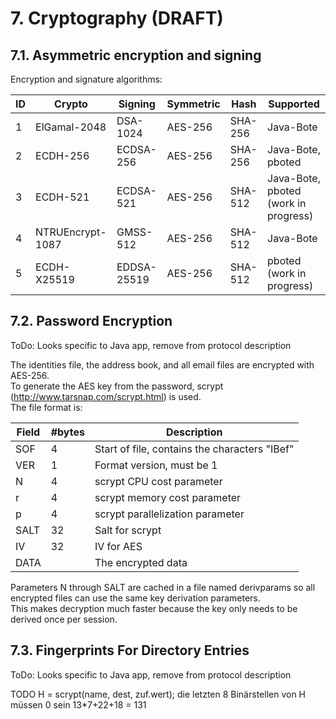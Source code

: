 # 7. Cryptography (DRAFT)

## 7.1. Asymmetric encryption and signing

Encryption and signature algorithms:

| ID | Crypto           | Signing     | Symmetric | Hash    | Supported         |
|----|------------------|-------------|-----------|---------|-------------------|
| 1  | ElGamal-2048     | DSA-1024    | AES-256   | SHA-256 | Java-Bote         |
| 2  | ECDH-256         | ECDSA-256   | AES-256   | SHA-256 | Java-Bote, pboted |
| 3  | ECDH-521         | ECDSA-521   | AES-256   | SHA-512 | Java-Bote, pboted (work in progress) |
| 4  | NTRUEncrypt-1087 | GMSS-512    | AES-256   | SHA-512 | Java-Bote         |
| 5  | ECDH-X25519      | EDDSA-25519 | AES-256   | SHA-512 | pboted (work in progress) |

## 7.2. Password Encryption

ToDo: Looks specific to Java app, remove from protocol description

The identities file, the address book, and all email files are encrypted with AES-256.   
To generate the AES key from the password, scrypt (http://www.tarsnap.com/scrypt.html) is used.   
The file format is:

|Field | #bytes | Description                                   |
|------|--------|-----------------------------------------------|
|SOF   | 4      | Start of file, contains the characters "IBef" |
|VER   | 1      | Format version, must be 1                     |
|N     | 4      | scrypt CPU cost parameter                     |
|r     | 4      | scrypt memory cost parameter                  |
|p     | 4      | scrypt parallelization parameter              |
|SALT  | 32     | Salt for scrypt                               |
|IV    | 32     | IV for AES                                    |
|DATA  |        | The encrypted data                            |

Parameters N through SALT are cached in a file named derivparams so all encrypted files can use the same key derivation parameters.   
This makes decryption much faster because the key only needs to be derived once per session.

## 7.3. Fingerprints For Directory Entries

ToDo: Looks specific to Java app, remove from protocol description

TODO
H = scrypt(name, dest, zuf.wert); die letzten 8 Binärstellen von H müssen 0 sein
13*7+22+18 = 131
